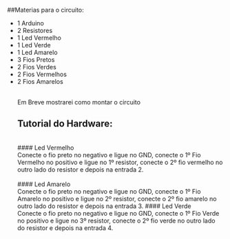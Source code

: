 ##Materias para o circuito:
<ul>
<li>1 Arduino</li>
<li>2 Resistores</li>
<li>1 Led Vermelho</li>
<li>1 Led Verde</li>
<li>1 Led Amarelo</li>
<li>3 Fios Pretos</li>
<li>2 Fios Verdes</li>
<li>2 Fios Vermelhos</li>
<li>2 Fios Amarelos</li>

<br>

Em Breve mostrarei como montar o circuito

## Tutorial do Hardware:
<br>
#### Led Vermelho
<br>
Conecte o fio preto no negativo e ligue no GND, conecte o 1º Fio Vermelho no positivo e ligue no 1º resistor, conecte o 2º fio vermelho no outro lado do resistor e depois na entrada 2.
<br><br>
#### Led Amarelo
<br>
Conecte o fio preto no negativo e ligue no GND, conecte o 1º Fio Amarelo no positivo e ligue no 2º resistor, conecte o 2º fio amarelo no outro lado do resistor e depois na entrada 3.
#### Led Verde
<br>
Conecte o fio preto no negativo e ligue no GND, conecte o 1º Fio Verde no positivo e ligue no 3º resistor, conecte o 2º fio verde no outro lado do resistor e depois na entrada 4.
